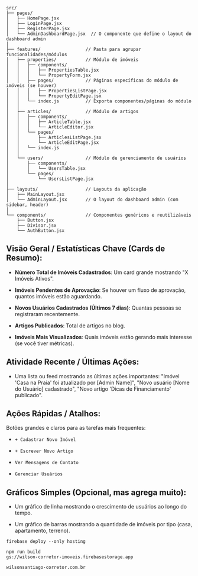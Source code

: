 ```
src/
├── pages/
│   ├── HomePage.jsx
│   ├── LoginPage.jsx
│   ├── RegisterPage.jsx
│   └── AdminDashboardPage.jsx  // O componente que define o layout do dashboard admin
│
├── features/                 // Pasta para agrupar funcionalidades/módulos
│   ├── properties/           // Módulo de imóveis
│   │   ├── components/
│   │   │   ├── PropertiesTable.jsx
│   │   │   └── PropertyForm.jsx
│   │   ├── pages/            // Páginas específicas do módulo de imóveis (se houver)
│   │   │   ├── PropertiesListPage.jsx
│   │   │   └── PropertyEditPage.jsx
│   │   └── index.js          // Exporta componentes/páginas do módulo
│   │
│   ├── articles/             // Módulo de artigos
│   │   ├── components/
│   │   │   ├── ArticleTable.jsx
│   │   │   └── ArticleEditor.jsx
│   │   └── pages/
│   │       ├── ArticlesListPage.jsx
│   │       └── ArticleEditPage.jsx
│   │   └── index.js
│   │
│   └── users/                // Módulo de gerenciamento de usuários
│       ├── components/
│       │   └── UsersTable.jsx
│       └── pages/
│           └── UsersListPage.jsx
│
├── layouts/                  // Layouts da aplicação
│   ├── MainLayout.jsx
│   └── AdminLayout.jsx       // O layout do dashboard admin (com sidebar, header)
│
└── components/               // Componentes genéricos e reutilizáveis
    ├── Button.jsx
    ├── Divisor.jsx
    └── AuthButton.jsx
```

## Visão Geral / Estatísticas Chave (Cards de Resumo):

- **Número Total de Imóveis Cadastrados**: Um card grande mostrando "X Imóveis Ativos".

- **Imóveis Pendentes de Aprovação**: Se houver um fluxo de aprovação, quantos imóveis estão aguardando.

- **Novos Usuários Cadastrados (Últimos 7 dias)**: Quantas pessoas se registraram recentemente.

- **Artigos Publicados**: Total de artigos no blog.

- **Imóveis Mais Visualizados**: Quais imóveis estão gerando mais interesse (se você tiver métricas).

## Atividade Recente / Últimas Ações:

- Uma lista ou feed mostrando as últimas ações importantes: "Imóvel 'Casa na Praia' foi atualizado por [Admin Name]", "Novo usuário [Nome do Usuário] cadastrado", "Novo artigo 'Dicas de Financiamento' publicado".

## Ações Rápidas / Atalhos:

Botões grandes e claros para as tarefas mais frequentes:

- `+ Cadastrar Novo Imóvel`

- `+ Escrever Novo Artigo`

- `Ver Mensagens de Contato`

- `Gerenciar Usuários`

## Gráficos Simples (Opcional, mas agrega muito):

- Um gráfico de linha mostrando o crescimento de usuários ao longo do tempo.

- Um gráfico de barras mostrando a quantidade de imóveis por tipo (casa, apartamento, terreno).

```
firebase deploy --only hosting

npm run build
gs://wilson-corretor-imoveis.firebasestorage.app

wilsonsantiago-corretor.com.br
```
